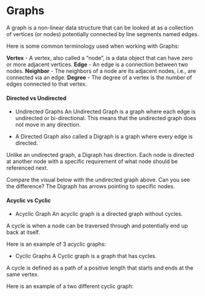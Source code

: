 # Graphs
A graph is a non-linear data structure that can be looked at as a collection of vertices (or nodes) potentially connected by line segments named edges.

Here is some common terminology used when working with Graphs:

**Vertex** - A vertex, also called a “node”, is a data object that can have zero or more adjacent vertices.
**Edge** - An edge is a connection between two nodes.
**Neighbor** - The neighbors of a node are its adjacent nodes, i.e., are connected via an edge.
**Degree** - The degree of a vertex is the number of edges connected to that vertex.


#### Directed vs Undirected
* Undirected Graphs
An Undirected Graph is a graph where each edge is undirected or bi-directional. This means that the undirected graph does not move in any direction.

* A Directed Graph also called a Digraph is a graph where every edge is directed.

Unlike an undirected graph, a Digraph has direction. Each node is directed at another node with a specific requirement of what node should be referenced next.

Compare the visual below with the undirected graph above. Can you see the difference? The Digraph has arrows pointing to specific nodes.


#### Acyclic vs Cyclic

* Acyclic Graph
An acyclic graph is a directed graph without cycles.

A cycle is when a node can be traversed through and potentially end up back at itself.

Here is an example of 3 acyclic graphs:

* Cyclic Graphs
A Cyclic graph is a graph that has cycles.

A cycle is defined as a path of a positive length that starts and ends at the same vertex.

Here is an example of a two different cyclic graph:
